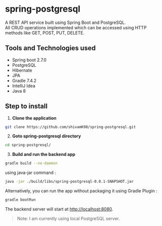 # spring-postgresql

A REST API service built using Spring Boot and PostgreSQL.<br/>
All CRUD operations implemented which can be accessed using HTTP methods like GET, POST, PUT, DELETE.

## Tools and Technologies used

* Spring boot 2.7.0
* PostgreSQL
* Hibernate
* JPA
* Gradle 7.4.2
* IntelliJ Idea
* Java 8

## Step to install

1. **Clone the application**

```bash
git clone https://github.com/shivamK98/spring-postgresql.git
```
2. **Goto spring-postgresql directory**
```bash
cd spring-postgresql/
```

3. **Build and run the backend app**

```bash
gradle build --no-daemon

```

using java-jar command :

```bash
java -jar ./build/libs/spring-postgresql-0.0.1-SNAPSHOT.jar
```

Alternatively, you can run the app without packaging it using Gradle Plugin :

```bash
gradle bootRun
```

The backend server will start at <http://localhost:8080>.

> Note: I am currently using local PostgreSQL server.